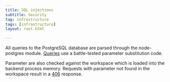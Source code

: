 ```yaml
---
title: SQL injections
subtitle: Security
tag: infrastructure
tags: [infrastructure]
layout: root.html

---
```


All queries to the PostgreSQL database are parsed through the node-postgres module. [Queries](https://node-postgres.com/features/queries) use a battle-tested parameter substitution code.

Parameter are also checked against the workspace which is loaded into the backend process memory. Requests with parameter not found in the workspace result in a [406](https://developer.mozilla.org/en-US/docs/Web/HTTP/Status/406) response.